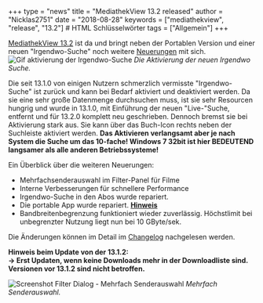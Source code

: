 +++
type = "news"
title = "MediathekView 13.2 released"
author = "Nicklas2751"
date = "2018-08-28"
keywords = ["mediathekview", "release", "13.2"] # HTML Schlüsselwörter
tags = ["Allgemein"]
+++

[MediathekView 13.2](https://mediathekview.de/download/) ist da und bringt neben der Portablen Version und einer neuen "Irgendwo-Suche" noch weitere 
[Neuerungen](https://mediathekview.de/changelog/13-2-0/) mit sich.
![Gif aktivierung der Irgendwo-Suche](/images/news/mediathekview-13_2-irgendwo.gif)
<em>Die Aktivierung der neuen Irgendwo Suche.</em>

Die seit 13.1.0 von einigen Nutzern schmerzlich vermisste "Irgendwo-Suche" ist zurück und kann bei Bedarf aktiviert und deaktiviert werden. Da sie eine sehr große Datenmenge durchsuchen muss, ist sie sehr Resourcen hungrig und wurde in 13.1.0, mit Einführung der neuen "Live-"Suche, entfernt und für 13.2.0 komplett neu geschrieben. Dennoch bremst sie bei Aktivierung stark aus. Sie kann über das Buch-Icon rechts neben der Suchleiste aktiviert werden. **Das Aktivieren verlangsamt aber je nach System die Suche um das 10-fache! Windows 7 32bit ist hier BEDEUTEND langsamer als alle anderen Betriebssysteme!**

Ein Überblick über die weiteren Neuerungen:

- Mehrfachsenderauswahl im Filter-Panel für Filme
- Interne Verbesserungen für schnellere Performance
- Irgendwo-Suche in den Abos wurde repariert.
- Die portable App wurde repariert. [**Hinweis**](https://mediathekview.de/changelog/13-2-0/)
- Bandbreitenbegrenzung funktioniert wieder zuverlässig. Höchstlimit bei unbegrenzter Nutzung liegt nun bei 10 GByte/sek.


Die Änderungen können im Detail im [Changelog](https://mediathekview.de/changelog/13-2-0/) nachgelesen werden.

**Hinweis beim Update von der 13.1.2:** <br>
**-> Erst Updaten, wenn keine Downloads mehr in der Downloadliste sind.**
**Versionen vor 13.1.2 sind nicht betroffen.**

![Screenshot Filter Dialog - Mehrfach Senderauswahl](/images/news/mediathekview-13_2-filter-dialog.png)
<em>Mehrfach Senderauswahl.</em>